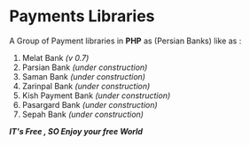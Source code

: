 # Payments Libraries

A Group of Payment libraries in **PHP** as (Persian Banks) like as :
  1. Melat Bank  _(v 0.7)_
  2. Parsian Bank _(under construction)_ 
  3. Saman Bank _(under construction)_ 
  4. Zarinpal Bank _(under construction)_ 
  5. Kish Payment Bank _(under construction)_ 
  6. Pasargard Bank _(under construction)_ 
  7. Sepah Bank _(under construction)_ 


**_IT's Free , SO Enjoy your free World_**
